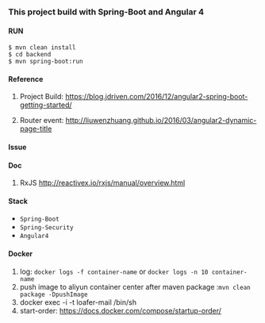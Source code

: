 ### This project build with Spring-Boot and Angular 4

#### RUN
```
$ mvn clean install
$ cd backend
$ mvn spring-boot:run

```

#### Reference
1. Project Build: https://blog.jdriven.com/2016/12/angular2-spring-boot-getting-started/

2. Router event: http://liuwenzhuang.github.io/2016/03/angular2-dynamic-page-title

#### Issue

#### Doc
1. RxJS http://reactivex.io/rxjs/manual/overview.html

#### Stack

- `Spring-Boot`
- `Spring-Security`
- `Angular4`

#### Docker
1. log: `docker logs -f container-name` or `docker logs -n 10 container-name`
2. push image to aliyun container center after maven package :`mvn clean package -DpushImage`
3. docker exec -i -t  loafer-mail /bin/sh
4. start-order: https://docs.docker.com/compose/startup-order/

